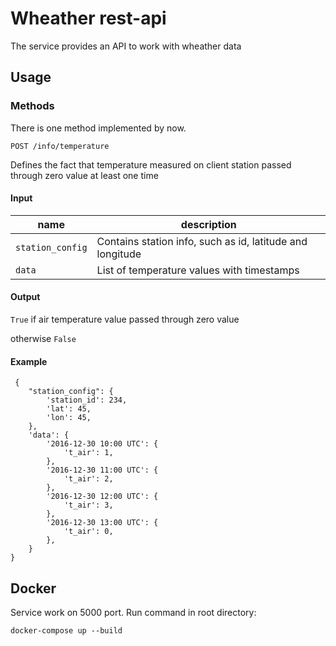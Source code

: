 # Wheather rest-api
The service provides an API to work with wheather data
## Usage
### Methods
There is one method implemented by now.

```
POST /info/temperature
```
Defines the fact that temperature measured on client station passed through zero value at least one time
#### Input
name  | description
------------  | ----------
`station_config` | Contains station info, such as id, latitude and longitude
`data` | List of temperature values with timestamps
#### Output
`True` if air temperature value passed through zero value

otherwise `False`
#### Example
```
 {
    "station_config": {
        'station_id': 234,
        'lat': 45,
        'lon': 45,
    },
    'data': {
        '2016-12-30 10:00 UTC': {
            't_air': 1,
        },
        '2016-12-30 11:00 UTC': {
            't_air': 2,
        },
        '2016-12-30 12:00 UTC': {
            't_air': 3,
        },
        '2016-12-30 13:00 UTC': {
            't_air': 0,
        },
    }
}
```
## Docker
Service work on 5000 port. Run command in root directory:
```
docker-compose up --build
```
